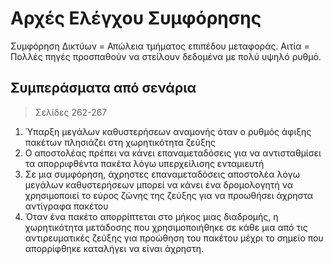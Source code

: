 # Αρχές Ελέγχου Συμφόρησης

Συμφόρηση Δικτύων = Απώλεια τμήματος επιπέδου μεταφοράς.
Αιτία = Πολλές πηγές προσπαθούν να στείλουν δεδομένα με πολύ υψηλό ρυθμό.

## Συμπεράσματα από σενάρια

> Σελίδες 262-267

1. Ύπαρξη μεγάλων καθυστερήσεων αναμονής όταν ο ρυθμός άφιξης πακέτων πλησιάζει στη χωρητικότητα ζεύξης
2. Ο αποστολέας πρέπει να κάνει επαναμεταδόσεις για να αντισταθμίσει τα απορριφθέντα πακέτα λόγω υπερχείλισης ενταμιευτή
3. Σε μια συμφόρηση, άχρηστες επαναμεταδόσεις αποστολέα λόγω μεγάλων καθυστερήσεων μπορεί να κάνει ένα δρομολογητή να χρησιμοποιεί  το εύρος ζώνης της ζεύξης για να προωθήσει άχρηστα αντίγραφα πακέτου
4. Όταν ένα πακέτο απορρίπτεται στο μήκος μιας διαδρομής, η χωρητικότητα μετάδοσης που χρησιμοποιήθηκε σε κάθε μια από τις αντιρευματικές ζεύξης για προώθηση του πακέτου μέχρι το σημείο που απορρίφθηκε καταλήγει να είναι άχρηστη.